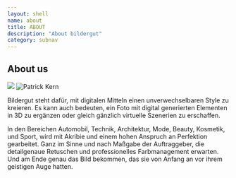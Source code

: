 ```yaml
---
layout: shell
name: about
title: ABOUT
description: "About bildergut"
category: subnav
---
```


<section id="about">
<div class="container">

<h1>About us</h1>

<img src="http://www.bildergut.com/resolveuid/9667b11d-de99-4d15-b413-1d4b4d91b7d6" class="hero">

<img src="http://www.bildergut.com/about/Patrick_Portrait.jpg" alt="Patrick Kern " title="Patrick Kern "  class="hero">

<p>Bildergut steht dafür, mit digitalen Mitteln einen unverwechselbaren Style zu kreieren. Es kann auch bedeuten, ein Foto mit digital generierten Elementen
in 3D zu ergänzen oder gleich gänzlich virtuelle Szenerien zu erschaffen.</p>

<p>In den Bereichen Automobil, Technik, Architektur, Mode, Beauty, Kosmetik, und Sport, wird mit Akribie und einem hohen Anspruch an Perfektion gearbeitet.
Ganz im Sinne und nach Maßgabe der Auftraggeber, die detailgenaue Retuschen und professionelles Farbmanagement erwarten. Und am Ende genau das
Bild bekommen, das sie von Anfang an vor ihrem geistigen Auge hatten.</p>

</div>
</section>

